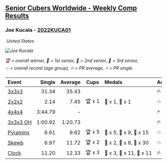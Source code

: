 <style>table {white-space: nowrap;}</style>
<link rel="stylesheet" type="text/css" href="/scw-comp/css/flags.css" />

## [Senior Cubers Worldwide - Weekly Comp Results](/scw-comp/results/)
### Joe Kucala - [2022KUCA01](https://www.worldcubeassociation.org/persons/2022KUCA01)

<i class="flag flag-US" />&nbsp;United States

![Joe Kucala](1682123036.jpg)

<span style="white-space: nowrap;">🏆 = overall winner</span>, <span style="white-space: nowrap;">🥇 = 1st senior</span>, <span style="white-space: nowrap;">🥈 = 2nd senior</span>, <span style="white-space: nowrap;">🥉 = 3rd senior</span>, <span style="white-space: nowrap;">💥 = overall record (age group)</span>, <span style="white-space: nowrap;">🔥 = PR average</span>, <span style="white-space: nowrap;">⚡ = PR single</span>.

| Event | Single | Average | Cups | Medals | Achievements|
| :-- | --: | --: | :--: | :-- | :-- |
| [3x3x3](333.md) | 31.34 | 35.43 |  |  | 🔥 x 17, ⚡ x 10 |
| [2x2x2](222.md) | 2.14 | 7.45 | 🏆 x 1 | 🥇 x 1, 🥉 x 1 | 💥 x 1, 🔥 x 10, ⚡ x 9 |
| [4x4x4](444.md) | 3:44.79 | - |  |  | ⚡ x 2 |
| [3x3x3 OH](333oh.md) | 1:00.92 | 1:20.73 |  |  | 🔥 x 5, ⚡ x 4 |
| [Pyraminx](pyram.md) | 6.61 | 9.62 | 🏆 x 5 | 🥇 x 5, 🥈 x 9, 🥉 x 15 | 💥 x 1, 🔥 x 17, ⚡ x 8 |
| [Skewb](skewb.md) | 6.97 | 11.72 | 🏆 x 2 | 🥇 x 2, 🥈 x 8, 🥉 x 30 | 💥 x 5, 🔥 x 7, ⚡ x 8 |
| [Clock](clock.md) | 11.20 | 12.33 | 🏆 x 3 | 🥇 x 3, 🥈 x 11, 🥉 x 11 | 🔥 x 22, ⚡ x 19 |

<!-- Global site tag (gtag.js) - Google Analytics -->
<script async src="https://www.googletagmanager.com/gtag/js?id=UA-86348435-3"></script>
<script>window.dataLayer = window.dataLayer || []; function gtag() {dataLayer.push(arguments);} gtag('js', new Date()); gtag('config', 'UA-86348435-3');</script>
